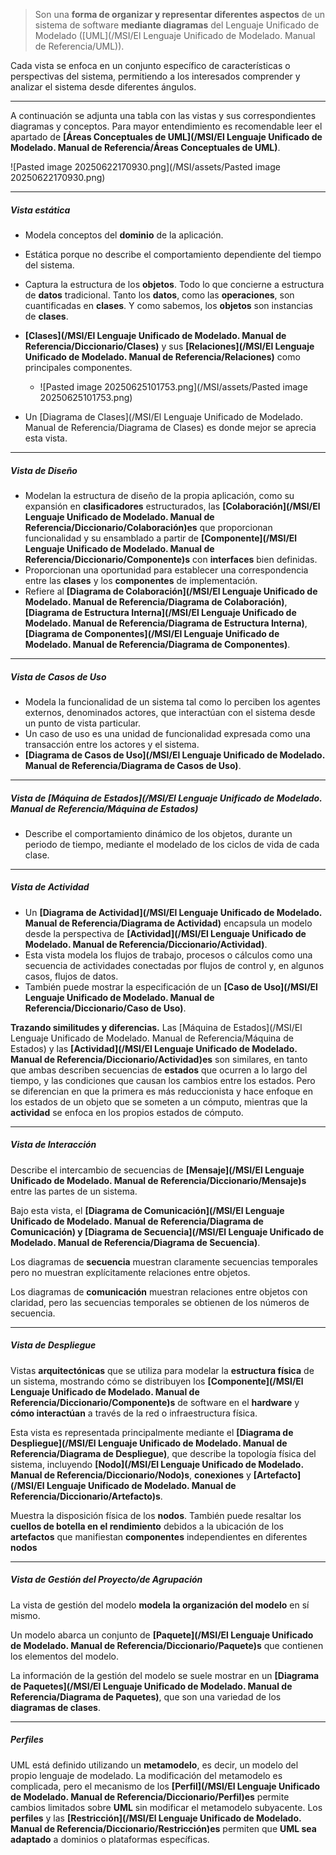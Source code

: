 > Son una **forma de organizar y representar diferentes aspectos** de un sistema de software **mediante diagramas** del Lenguaje Unificado de Modelado ([UML](/MSI/El Lenguaje Unificado de Modelado. Manual de Referencia/UML)).

Cada vista se enfoca en un conjunto específico de características o perspectivas del sistema, permitiendo a los interesados comprender y analizar el sistema desde diferentes ángulos. 
****
A continuación se adjunta una tabla con las vistas y sus correspondientes diagramas y conceptos. Para mayor entendimiento es recomendable leer el apartado de **[Áreas Conceptuales de UML](/MSI/El Lenguaje Unificado de Modelado. Manual de Referencia/Áreas Conceptuales de UML)**.

![Pasted image 20250622170930.png](/MSI/assets/Pasted image 20250622170930.png)
****
##### **Vista estática**

- Modela conceptos del **dominio** de la aplicación.
- Estática porque no describe el comportamiento dependiente del tiempo del sistema.
- Captura la estructura de los **objetos**. Todo lo que concierne a estructura de **datos** tradicional. Tanto los **datos**, como las **operaciones**, son cuantificadas en **clases**. Y como sabemos, los **objetos** son instancias de **clases**.
- **[Clases](/MSI/El Lenguaje Unificado de Modelado. Manual de Referencia/Diccionario/Clases)** y sus **[Relaciones](/MSI/El Lenguaje Unificado de Modelado. Manual de Referencia/Relaciones)** como principales componentes.
	
	- ![Pasted image 20250625101753.png](/MSI/assets/Pasted image 20250625101753.png)
- Un [Diagrama de Clases](/MSI/El Lenguaje Unificado de Modelado. Manual de Referencia/Diagrama de Clases) es donde mejor se aprecia esta vista.
****
##### **Vista de Diseño**
- Modelan la estructura de diseño de la propia aplicación, como su expansión en **clasificadores** estructurados, las **[Colaboración](/MSI/El Lenguaje Unificado de Modelado. Manual de Referencia/Diccionario/Colaboración)es** que proporcionan funcionalidad y su ensamblado a partir de **[Componente](/MSI/El Lenguaje Unificado de Modelado. Manual de Referencia/Diccionario/Componente)s** con **interfaces** bien definidas.
- Proporcionan una oportunidad para establecer una correspondencia entre las **clases** y los **componentes** de implementación.
- Refiere al **[Diagrama de Colaboración](/MSI/El Lenguaje Unificado de Modelado. Manual de Referencia/Diagrama de Colaboración)**, **[Diagrama de Estructura Interna](/MSI/El Lenguaje Unificado de Modelado. Manual de Referencia/Diagrama de Estructura Interna)**, **[Diagrama de Componentes](/MSI/El Lenguaje Unificado de Modelado. Manual de Referencia/Diagrama de Componentes)**.
****
##### **Vista de Casos de Uso**
- Modela la funcionalidad de un sistema tal como lo perciben los agentes externos, denominados actores, que interactúan con el sistema desde un punto de vista particular.
- Un caso de uso es una unidad de funcionalidad expresada como una transacción entre los actores y el sistema.
- **[Diagrama de Casos de Uso](/MSI/El Lenguaje Unificado de Modelado. Manual de Referencia/Diagrama de Casos de Uso)**.
****
##### **Vista de [Máquina de Estados](/MSI/El Lenguaje Unificado de Modelado. Manual de Referencia/Máquina de Estados)**
- Describe el comportamiento dinámico de los objetos, durante un periodo de tiempo, mediante el modelado de los ciclos de vida de cada clase.
****
##### **Vista de Actividad**
- Un **[Diagrama de Actividad](/MSI/El Lenguaje Unificado de Modelado. Manual de Referencia/Diagrama de Actividad)** encapsula un modelo desde la perspectiva de **[Actividad](/MSI/El Lenguaje Unificado de Modelado. Manual de Referencia/Diccionario/Actividad)**. 
- Esta vista modela los flujos de trabajo, procesos o cálculos como una secuencia de actividades conectadas por flujos de control y, en algunos casos, flujos de datos. 
- También puede mostrar la especificación de un **[Caso de Uso](/MSI/El Lenguaje Unificado de Modelado. Manual de Referencia/Diccionario/Caso de Uso)**.

**Trazando similitudes y diferencias.** Las [Máquina de Estados](/MSI/El Lenguaje Unificado de Modelado. Manual de Referencia/Máquina de Estados) y las **[Actividad](/MSI/El Lenguaje Unificado de Modelado. Manual de Referencia/Diccionario/Actividad)es** son similares, en tanto que ambas describen secuencias de **estados** que ocurren a lo largo del tiempo, y las condiciones que causan los cambios entre los estados. Pero se diferencian en que la primera es más reduccionista y hace enfoque en los estados de un objeto que se someten a un cómputo, mientras que la **actividad** se enfoca en los propios estados de cómputo.
****
##### **Vista de Interacción**
Describe el intercambio de secuencias de **[Mensaje](/MSI/El Lenguaje Unificado de Modelado. Manual de Referencia/Diccionario/Mensaje)s** entre las partes de un sistema. 

Bajo esta vista, el **[Diagrama de Comunicación](/MSI/El Lenguaje Unificado de Modelado. Manual de Referencia/Diagrama de Comunicación) y [Diagrama de Secuencia](/MSI/El Lenguaje Unificado de Modelado. Manual de Referencia/Diagrama de Secuencia)**. 

Los diagramas de **secuencia** muestran claramente secuencias temporales pero no muestran explícitamente relaciones entre objetos. 

Los diagramas de **comunicación** muestran relaciones entre objetos con claridad, pero las secuencias temporales se obtienen de los números de secuencia.
****
##### **Vista de Despliegue**
Vistas **arquitectónicas** que se utiliza para modelar la **estructura física** de un sistema, mostrando cómo se distribuyen los **[Componente](/MSI/El Lenguaje Unificado de Modelado. Manual de Referencia/Diccionario/Componente)s** de software en el **hardware** y **cómo interactúan** a través de la red o infraestructura física. 

Esta vista es representada principalmente mediante el **[Diagrama de Despliegue](/MSI/El Lenguaje Unificado de Modelado. Manual de Referencia/Diagrama de Despliegue)**, que describe la topología física del sistema, incluyendo **[Nodo](/MSI/El Lenguaje Unificado de Modelado. Manual de Referencia/Diccionario/Nodo)s**, **conexiones** y **[Artefacto](/MSI/El Lenguaje Unificado de Modelado. Manual de Referencia/Diccionario/Artefacto)s**. 

Muestra la disposición física de los **nodos**. También puede resaltar los **cuellos de botella en el rendimiento** debidos a la ubicación de los **artefactos** que manifiestan **componentes** independientes en diferentes **nodos**
****
##### **Vista de Gestión del Proyecto/de Agrupación**
La vista de gestión del modelo **modela** **la organización del modelo** en sí mismo.

Un modelo abarca un conjunto de **[Paquete](/MSI/El Lenguaje Unificado de Modelado. Manual de Referencia/Diccionario/Paquete)s** que contienen los elementos del modelo.

La información de la gestión del modelo se suele mostrar en un **[Diagrama de Paquetes](/MSI/El Lenguaje Unificado de Modelado. Manual de Referencia/Diagrama de Paquetes)**, que son una variedad de los **diagramas de clases**.
****
##### **Perfiles**
UML está definido utilizando un **metamodelo**, es decir, un modelo del propio lenguaje de modelado. La modificación del metamodelo es complicada, pero el mecanismo de los **[Perfil](/MSI/El Lenguaje Unificado de Modelado. Manual de Referencia/Diccionario/Perfil)es** permite cambios limitados sobre **UML** sin modificar el metamodelo subyacente. Los **perfiles** y las **[Restricción](/MSI/El Lenguaje Unificado de Modelado. Manual de Referencia/Diccionario/Restricción)es** permiten que **UML sea adaptado** a dominios o plataformas específicas.
